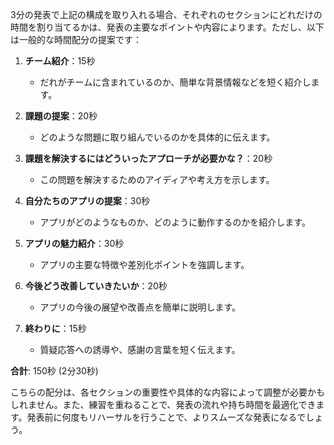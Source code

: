 3分の発表で上記の構成を取り入れる場合、それぞれのセクションにどれだけの時間を割り当てるかは、発表の主要なポイントや内容によります。ただし、以下は一般的な時間配分の提案です：

1. **チーム紹介**：15秒
    - だれがチームに含まれているのか、簡単な背景情報などを短く紹介します。

2. **課題の提案**：20秒
    - どのような問題に取り組んでいるのかを具体的に伝えます。

3. **課題を解決するにはどういったアプローチが必要かな？**：20秒
    - この問題を解決するためのアイディアや考え方を示します。

4. **自分たちのアプリの提案**：30秒
    - アプリがどのようなものか、どのように動作するのかを紹介します。

5. **アプリの魅力紹介**：30秒
    - アプリの主要な特徴や差別化ポイントを強調します。

6. **今後どう改善していきたいか**：20秒
    - アプリの今後の展望や改善点を簡単に説明します。

7. **終わりに**：15秒
    - 質疑応答への誘導や、感謝の言葉を短く伝えます。

**合計**: 150秒 (2分30秒)

こちらの配分は、各セクションの重要性や具体的な内容によって調整が必要かもしれません。また、練習を重ねることで、発表の流れや持ち時間を最適化できます。発表前に何度もリハーサルを行うことで、よりスムーズな発表になるでしょう。
